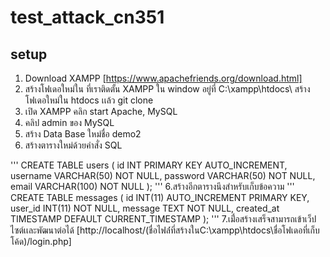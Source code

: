 # test_attack_cn351

## setup
1.  Download XAMPP [https://www.apachefriends.org/download.html]
2.  สร้างโฟเดอใหม่ใน ที่เราติดตั้น XAMPP ใน window อยู่ที่ C:\xampp\htdocs\ สร้างโฟเดอใหม่ใน htdocs เเล้ว git clone
3.  เปิด XAMPP คลิก start Apache, MySQL
4.  คลิป admin ของ MySQL
5.  สร้าง Data Base ใหม่ชื่อ demo2
6.  สร้างตารางใหม่ด้วยคำสั่ง SQL

'''
CREATE TABLE users (
  id INT PRIMARY KEY AUTO_INCREMENT,
  username VARCHAR(50) NOT NULL,
  password VARCHAR(50) NOT NULL,
  email VARCHAR(100) NOT NULL
);
'''
6.สร้างอีกตารางนึงสำหรับเก็บข้อความ
'''
CREATE TABLE messages (
    id INT(11) AUTO_INCREMENT PRIMARY KEY,
    user_id INT(11) NOT NULL,
    message TEXT NOT NULL,
    created_at TIMESTAMP DEFAULT CURRENT_TIMESTAMP
);
'''
7.เมื่่อสร้างเสร็จสามารถเข้าเว็ปไซต์เเละพัฒนาต่อได้ [http://localhost/(ชื่อไฟล์่ที่สร้างในC:\xampp\htdocs\ชื่อโฟเดอที่เก็บโค้ด)/login.php]
